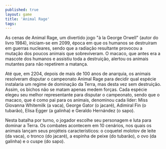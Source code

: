 ```yaml
---
published: true
layout: game
title: 'Animal Rage'
tags: 
---
```

As cenas de Animal Rage, um divertido jogo "à la George Orwell" (autor do livro 1984), iniciam-se em 2099, época em que os humanos se destruíram em guerras nucleares, sendo que a radiação resultante provocou a mutação dos poucos animais que sobreviveram. O macaco, que antes era a mascote dos humanos e assistiu toda a destruição, alertou os animais mutantes para não repetirem a matança.




Até que, em 2204, depois de mais de 100 anos de anarquia, os animais resolveram disputar o campeonato Animal Rage para decidir qual espécie instalaria um regime de dominação da Terra, mas desta vez sem destruição. Assim, os bichos não se matam apenas medem forças. Cada espécie elegeu seu melhor representante para disputar o campeonato, sendo que o macaco, que é como pai para os animais, denominou cada líder: Miss Giovanna Whitemilk (a vaca), George Gator (o jacaré), Adimiral Fin (o tubarão), Elisa Egger (a galinha) e Geraldo Hernández (o sapo).




Nesta batalha por turno, o jogador escolhe seu personagem e luta para dominar a Terra. Os combates acontecem em 10 cenários, nos quais os animais lançam seus projéteis característicos: o coquetel molotov de leite (da vaca), o tronco (do jacaré), a espinha de peixe (do tubarão), o ovo (da galinha) e o cuspe (do sapo).